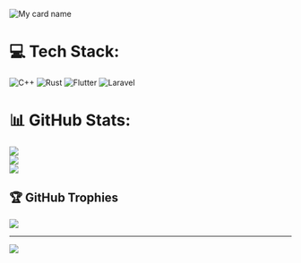 ![My card name](https://cardivo-beta.vercel.app/api?name=Edbert%20Julian%20K&description=Hi%20There,%20i%27m%20Beginner%20Developer%20and%20i%27m%2016%20y.o.%20%20I%27m%20from%20Indonesia%20and%20now%20me%20%20studying%20at%20Software%20Engineering%20Major%20of%20Vocational%20High%20School%20%F0%9F%98%8A&image=https://avatars.githubusercontent.com/u/141555404&pattern=ticTacToe&colorPattern=%23eaeaea&opacity=0.5&github=edbertjk)

# 💻 Tech Stack:
![C++](https://img.shields.io/badge/c++-%2300599C.svg?style=for-the-badge&logo=c%2B%2B&logoColor=white) ![Rust](https://img.shields.io/badge/rust-%23000000.svg?style=for-the-badge&logo=rust&logoColor=white) ![Flutter](https://img.shields.io/badge/Flutter-%2302569B.svg?style=for-the-badge&logo=Flutter&logoColor=white) ![Laravel](https://img.shields.io/badge/laravel-%23FF2D20.svg?style=for-the-badge&logo=laravel&logoColor=white)
# 📊 GitHub Stats:
![](https://github-readme-stats.vercel.app/api?username=edbertjk&theme=dark&hide_border=false&include_all_commits=false&count_private=false)<br/>
![](https://github-readme-streak-stats.herokuapp.com/?user=edbertjk&theme=dark&hide_border=false)<br/>
![](https://github-readme-stats.vercel.app/api/top-langs/?username=edbertjk&theme=dark&hide_border=false&include_all_commits=false&count_private=false&layout=compact)

## 🏆 GitHub Trophies
![](https://github-profile-trophy.vercel.app/?username=edbertjk&theme=radical&no-frame=false&no-bg=true&margin-w=4)

---
[![](https://visitcount.itsvg.in/api?id=edbertjk&icon=0&color=0)](https://visitcount.itsvg.in)

<!-- Proudly created with GPRM ( https://gprm.itsvg.in ) -->

